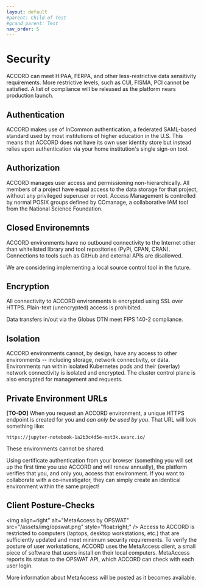 ```yaml
---
layout: default
#parent: Child of Test
#grand_parent: Test
nav_order: 5
---
```


# Security

ACCORD can meet HIPAA, FERPA, and other less-restrictive data sensitivity requirements. 
More restrictive levels, such as CUI, FISMA, PCI cannot be satisfied. A list of compliance
will be released as the platform nears production launch.

## Authentication

ACCORD makes use of InCommon authentication, a federated SAML-based standard used by most institutions of 
higher education in the U.S. This means that ACCORD does not have its own user identity store but instead 
relies upon authentication via your home institution's single sign-on tool.


## Authorization

ACCORD manages user access and permissioning non-hierarchically. All members of a project have equal access
to the data storage for that project, without any privileged superuser or root. Access Management is controlled
by normal POSIX groups defined by COmanage, a collaborative IAM tool from the National Science Foundation.


## Closed Environemnts

ACCORD environments have no outbound connectivity to the Internet other than whitelisted library and tool 
repositories (PyPi, CPAN, CRAN). Connections to tools such as GitHub and external APIs are disallowed.

We are considering implementing a local source control tool in the future.


## Encryption

All connectivity to ACCORD environments is encrypted using SSL over HTTPS. 
Plain-text (unencrypted) access is prohibited. 

Data transfers in/out via the Globus DTN meet FIPS 140-2 compliance.


## Isolation

ACCORD environments cannot, by design, have any access to other environments -- including storage, 
network connectivity, or data. Environments run within isolated Kubernetes pods and their (overlay)
network connectivity is isolated and encrypted. The cluster control plane is also encrypted for management
and requests.


## Private Environment URLs

**[TO-DO]** When you request an ACCORD environment, a unique HTTPS endpoint is created for you and 
*can only be used by you*. That URL will look something like:

    https://jupyter-notebook-1a2b3c4d5e-mst3k.uvarc.io/

These environments cannot be shared.

Using certificate authentication from your browser (something you will set up the first time you use 
ACCORD and will renew annually), the platform verifies that you, and only you, access that environment. 
If you want to collaborate with a co-investigator, they can simply create an identical environment 
within the same project!

## Client Posture-Checks

<img align=right" alt="MetaAccess by OPSWAT" src="/assets/img/opswat.png" style="float:right;" />
Access to ACCORD is restricted to computers (laptops, desktop workstations, etc.) that are sufficiently
updated and meet minimum security requirements. To verify the posture of user workstations, ACCORD uses
the MetaAccess client, a small piece of software that users install on their local computers. MetaAccess reports
its status to the OPSWAT API, which ACCORD can check with each user login.

More information about MetaAccess will be posted as it becomes available.
